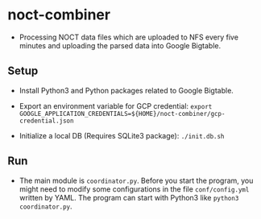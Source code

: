 # noct-combiner

- Processing NOCT data files which are uploaded to NFS every five minutes and uploading the parsed data into Google Bigtable.

## Setup

- Install Python3 and Python packages related to Google Bigtable.

- Export an environment variable for GCP credential: `export GOOGLE_APPLICATION_CREDENTIALS=${HOME}/noct-combiner/gcp-credential.json`

- Initialize a local DB (Requires SQLite3 package): `./init.db.sh`

## Run

- The main module is `coordinator.py`. Before you start the program, you might need to modify some configurations in the file `conf/config.yml` written by YAML. The program can start with Python3 like `python3 coordinator.py`.
